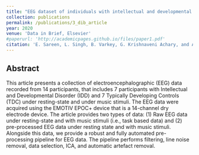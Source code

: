 ```yaml
---
title: "EEG dataset of individuals with intellectual and developmental disorder and healthy controls under rest and music stimuli"
collection: publications
permalink: /publications/3_dib_article
year: 2020
venue: 'Data in Brief, Elsevier'
#paperurl: 'http://academicpages.github.io/files/paper1.pdf'
citation: 'E. Sareen, L. Singh, B. Varkey, G. Krishnaveni Achary, and A. Gupta, "EEG dataset of individuals with intellectual and developmental disorder and healthy controls under rest and music stimuli,"<i>Data in Brief, Elsevier </i>, Vol. 30, 2020, 105488, ISSN 2352-3409, doi: 10.1016/j.dib.2020.105488.'
---
```


## Abstract
This article presents a collection of electroencephalographic (EEG) data recorded from 14 participants, that includes 7 participants with Intellectual and Developmental Disorder (IDD) and 7 Typically Developing Controls (TDC) under resting-state and under music stimuli. The EEG data were acquired using the EMOTIV EPOC+ device that is a 14-channel dry electrode device. The article provides two types of data: (1) Raw EEG data under resting-state and with music stimuli (i.e., task based data) and (2) pre-processed EEG data under resting state and with music stimuli. Alongside this data, we provide a robust and fully automated pre-processing pipeline for EEG data. The pipeline performs filtering, line noise removal, data selection, ICA, and automatic artefact removal.
